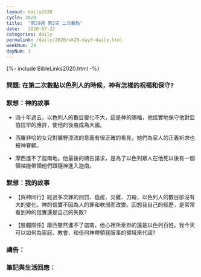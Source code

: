 ```yaml
---
layout: daily2020
cycle: 2020
title:  "第29週 第3天 二次數點"
date:   2020-07-22
categories: daily
permalink: /daily/2020/wk29-day3-daily.html
weekNum: 29
dayNum: 3
---
```


{%- include BibleLinks2020.html -%}

### 問題: 在第二次數點以色列人的時候，神有怎樣的祝福和保守?

### 默想：神的故事 

+ 四十年過去，以色列人的數目變化不大，這是神的賜福，他信實地保守他對亞伯拉罕的應許，使他的後裔成為大國。

+ 西羅非哈的女兒對曠野漂流的意義有很正確的看見，她們為家人的正義祈求也被神眷顧。

+ 摩西進不了迦南地。他最後的禱告請求，是為了以色列眾人在他死以後有一個領袖能帶領他們跟隨神進入迦南。

### 默想：我的故事 

+ 【與神同行】經過多次罪的刑罰、瘟疫、災難、刀殺，以色列人的數目卻沒有大的變化。神的信實不因為人的罪和軟弱而改變。回想我自己的經歷，是常常看到神的信實還是自己的失敗?

+ 【肢體關係】摩西雖然進不了迦南，他心裡所牽掛的還是以色列百姓。我今天可以如何為家庭、教會、和任何神帶領我服事的領域來代禱?

### 禱告：

### 筆記與生活回應：
